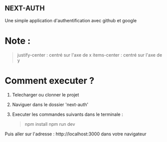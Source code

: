 ## NEXT-AUTH

Une simple application d'authentification avec github et google

# Note :

> justify-center : centré sur l'axe de x
> items-center : centré sur l'axe de y

# Comment executer ?

1. Telecharger ou clonner le projet
2. Naviguer dans le dossier 'next-auth'
3. Executer les commandes suivants dans le terminale :

   > npm install
   > npm run dev

Puis aller sur l'adresse : http://localhost:3000 dans votre navigateur
